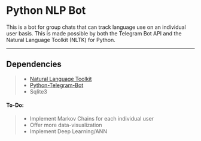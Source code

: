 Python NLP Bot
===================


This is a bot for group chats that can track language use on an individual user basis. This is made possible by both the Telegram Bot API and the Natural Language Toolkit (NLTK) for Python.

----------


Dependencies
-------------
> - <a href="http://www.nltk.org/">Natural Language Toolkit</a>
> - <a href="https://python-telegram-bot.org/">Python-Telegram-Bot</a>
> - Sqlite3
#### To-Do:

> - Implement Markov Chains for each individual user
> - Offer more data-visualization
> - Implement Deep Learning/ANN


